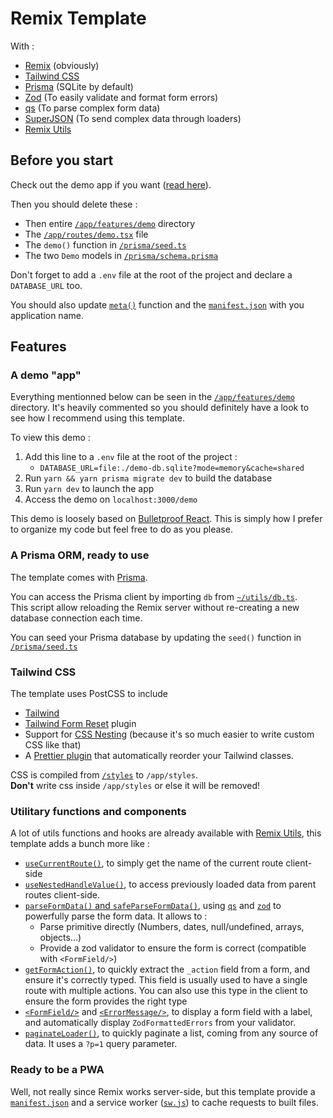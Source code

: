 # Remix Template

With :

- [Remix](https://github.com/remix-run/remix) (obviously)
- [Tailwind CSS](https://github.com/tailwindlabs/tailwindcss)
- [Prisma](https://github.com/prisma/prisma) (SQLite by default)
- [Zod](https://github.com/colinhacks/zod) (To easily validate and format form errors)
- [qs](https://github.com/ljharb/qs) (To parse complex form data)
- [SuperJSON](https://github.com/blitz-js/superjson) (To send complex data through loaders)
- [Remix Utils](https://github.com/sergiodxa/remix-utils)

## Before you start

Check out the demo app if you want ([read here](#a-demo-app)).

Then you should delete these :

- Then entire [`/app/features/demo`](/app/features/demo) directory
- The [`/app/routes/demo.tsx`](/app/routes/demo.tsx) file
- The `demo()` function in [`/prisma/seed.ts`](/prisma/seed.ts)
- The two `Demo` models in [`/prisma/schema.prisma`](prisma/schema.prisma)

Don't forget to add a `.env` file at the root of the project and declare a `DATABASE_URL` too.

You should also update [`meta()`](app/root.tsx) function and the [`manifest.json`](public/manifest.json) with you application name.

## Features

### A demo "app"

Everything mentionned below can be seen in the [`/app/features/demo`](/app/features/demo) directory. It's heavily commented so you should definitely have a look to see how I recommend using this template.

To view this demo :

1. Add this line to a `.env` file at the root of the project :
   - `DATABASE_URL=file:./demo-db.sqlite?mode=memory&cache=shared`
2. Run `yarn && yarn prisma migrate dev` to build the database
3. Run `yarn dev` to launch the app
4. Access the demo on `localhost:3000/demo`

This demo is loosely based on [Bulletproof React](https://github.com/alan2207/bulletproof-react). This is simply how I prefer to organize my code but feel free to do as you please.

### A Prisma ORM, ready to use

The template comes with [Prisma](https://github.com/prisma/prisma).

You can access the Prisma client by importing `db` from [`~/utils/db.ts`](app/utils/db.server.ts).\
This script allow reloading the Remix server without re-creating a new database connection each time.

You can seed your Prisma database by updating the `seed()` function in [`/prisma/seed.ts`](/prisma/seed.ts)

### Tailwind CSS

The template uses PostCSS to include

- [Tailwind](https://github.com/tailwindlabs/tailwindcss)
- [Tailwind Form Reset](https://github.com/tailwindlabs/tailwindcss-forms) plugin
- Support for [CSS Nesting](https://github.com/postcss/postcss-nested) (because it's so much easier to write custom CSS like that)
- A [Prettier plugin](https://github.com/tailwindlabs/prettier-plugin-tailwindcss) that automatically reorder your Tailwind classes.

CSS is compiled from [`/styles`](/styles) to `/app/styles`.\
**Don't** write css inside `/app/styles` or else it will be removed!

### Utilitary functions and components

A lot of utils functions and hooks are already available with [Remix Utils](https://github.com/sergiodxa/remix-utils), this template adds a bunch more like :

- [`useCurrentRoute()`](app/hooks/useCurrentRoute.ts), to simply get the name of the current route client-side
- [`useNestedHandleValue()`](app/hooks/useNestedHandleValue.ts), to access previously loaded data from parent routes client-side.
- [`parseFormData()` and `safeParseFormData()`](/app/utils/formData.server.ts), using [`qs`](https://github.com/ljharb/qs) and [`zod`](https://github.com/colinhacks/zod) to powerfully parse the form data. It allows to :
  - Parse primitive directly (Numbers, dates, null/undefined, arrays, objects...)
  - Provide a zod validator to ensure the form is correct (compatible with `<FormField/>`)
- [`getFormAction()`](/app/utils/formData.server.ts), to quickly extract the `_action` field from a form, and ensure it's correctly typed. This field is usually used to have a single route with multiple actions. You can also use this type in the client to ensure the form provides the right type
- [`<FormField/>`](app/components/form-field.tsx) and [`<ErrorMessage/>`](app/components/error-message.tsx), to display a form field with a label, and automatically display `ZodFormattedErrors` from your validator.
- [`paginateLoader()`](app/utils/pagination.server.ts), to quickly paginate a list, coming from any source of data. It uses a `?p=1` query parameter.

### Ready to be a PWA

Well, not really since Remix works server-side, but this template provide a [`manifest.json`](public/manifest.json) and a service worker ([`sw.js`](public/sw.js)) to cache requests to built files.
